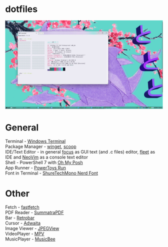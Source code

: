 # dotfiles
<img src="screen.jpg" />

# General
Terminal - <a href="https://github.com/microsoft/terminal">Windows Terminal</a> <br />
Package Manager - <a href="https://github.com/microsoft/winget-cli">winget</a>, <a href="https://scoop.sh">scoop</a> <br />
IDE/Text Editor - in general <a href="https://github.com/focus-editor/focus">focus</a> as GUI text (and .c files) editor, <a href="https://www.jetbrains.com/fleet/">fleet</a> as IDE  and <a href="https://github.com/neovim/neovim">NeoVim</a> as a console text editor <br />
Shell - PowerShell 7 with <a href="https://ohmyposh.dev/">Oh My Posh</a> <br />
App Runner - <a href="https://github.com/microsoft/PowerToys/wiki/PowerToys-Run-Overview/eef04e3ca7665e727737c6cd951a801daa0b63cc">PowerToys Run</a> <br />
Font in Terminal - <a href="https://github.com/ryanoasis/nerd-fonts/releases/download/v3.1.1/ShareTechMono.zip">ShureTechMono Nerd Font</a>

# Other
Fetch - <a href="https://github.com/fastfetch-cli/fastfetch">fastfetch</a> <br />
PDF Reader - <a href="https://github.com/sumatrapdfreader/sumatrapdf">SummatraPDF</a> <br />
Bar - <a href="https://github.com/dremin/RetroBar">Retrobar</a> <br />
Cursor - <a href="https://7themes.su/stuff/kursory_windows/adwaita/7-1-0-480">Adwaita</a> <br />
Image Viewer - <a href="https://github.com/sylikc/jpegview">JPEGView</a> <br />
VideoPlayer - <a href="https://mpv.io/">MPV</a> <br />
MusicPlayer - <a href="https://getmusicbee.com/">MusicBee</a>
